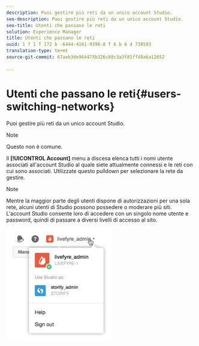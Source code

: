 ```yaml
---
description: Puoi gestire più reti da un unico account Studio.
seo-description: Puoi gestire più reti da un unico account Studio.
seo-title: Utenti che passano le reti
solution: Experience Manager
title: Utenti che passano le reti
uuid: 1 f 1 f 172 b -6444-4161-9396-8 f 6 b 6 d 738593
translation-type: tm+mt
source-git-commit: 67aeb3de964473b326c88c3a3f81ff48a6a12652

---
```



# Utenti che passano le reti{#users-switching-networks}

Puoi gestire più reti da un unico account Studio.

>[!NOTE]
>
>Questo non è comune.

Il **[!UICONTROL Account]** menu a discesa elenca tutti i nomi utente associati all&#39;account Studio al quale siete attualmente connessi e le reti con cui sono associati. Utilizzate questo pulldown per selezionare la rete da gestire.

>[!NOTE]
>
>Mentre la maggior parte degli utenti dispone di autorizzazioni per una sola rete, alcuni utenti di Studio possono possedere o moderare più siti. L&#39;account Studio consente loro di accedere con un singolo nome utente e password, quindi di passare a diversi livelli di accesso al sito.

![](assets/UsersChangeAccount-285x300.png)

